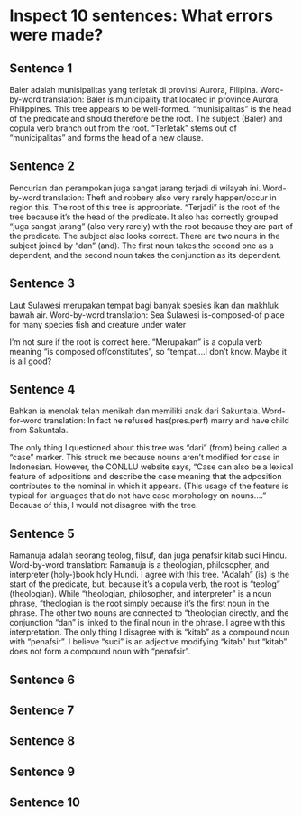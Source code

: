 # Inspect 10 sentences: What errors were made?

## Sentence 1
Baler adalah munisipalitas yang terletak di provinsi Aurora, Filipina.
Word-by-word translation:
Baler is municipality that located in province Aurora, Philippines.
This tree appears to be well-formed. “munisipalitas” is the head of the predicate and should therefore be the root. The subject (Baler) and copula verb branch out from the root. “Terletak” stems out of “municipalitas” and forms the head of a new clause.  

## Sentence 2
Pencurian dan perampokan juga sangat jarang terjadi di wilayah ini.
Word-by-word translation:
Theft and robbery also very rarely happen/occur in region this. 
The root of this tree is appropriate. “Terjadi” is the root of the tree because it’s the head of the predicate. It also has correctly grouped “juga sangat jarang” (also very rarely) with the root because they are part of the predicate. The subject also looks correct. There are two nouns in the subject joined by “dan” (and). The first noun takes the second one as a dependent, and the second noun takes the conjunction as its dependent.  

## Sentence 3
Laut Sulawesi merupakan     tempat bagi banyak spesies ikan dan makhluk bawah air.
Word-by-word translation:
Sea Sulawesi is-composed-of place for   many species fish and creature under water

I’m not sure if the root is correct here. “Merupakan” is a copula verb meaning “is composed of/constitutes”, so “tempat….I don’t know. Maybe it is all good?

## Sentence 4
Bahkan ia menolak telah menikah dan memiliki anak dari Sakuntala.
Word-for-word translation:
In fact he  refused  has(pres.perf) marry and have child from Sakuntala. 

The only thing I questioned about this tree was “dari” (from) being called a “case” marker. This struck me because nouns aren’t modified for case in Indonesian. However, the CONLLU website says, “Case can also be a lexical feature of adpositions and describe the case meaning that the adposition contributes to the nominal in which it appears. (This usage of the feature is typical for languages that do not have case morphology on nouns….” Because of this, I would not disagree with the tree. 

## Sentence 5
Ramanuja adalah seorang teolog, filsuf, dan juga penafsir kitab suci Hindu. 
Word-by-word translation:
Ramanuja   is               a	   theologian, philosopher, and interpreter (holy-)book holy Hundi. 
I agree with this tree. “Adalah” (is) is the start of the predicate, but, because it’s a copula verb, the root is “teolog” (theologian). While “theologian, philosopher, and interpreter” is a noun phrase, “theologian is the root simply because it’s the first noun in the phrase. The other two nouns are connected to “theologian directly, and the conjunction “dan” is linked to the final noun in the phrase. I agree with this interpretation. The only thing I disagree with is “kitab” as a compound noun with “penafsir”. I believe “suci” is an adjective modifying “kitab” but “kitab” does not form a compound noun with “penafsir”. 

## Sentence 6

## Sentence 7

## Sentence 8

## Sentence 9

## Sentence 10
